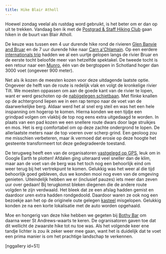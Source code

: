 ```yaml
---
title: Hike Blair Atholl
---
```

Hoewel zondag veelal als rustdag word gebruikt, is het beter om er dan op uit te trekken. Vandaag ben ik met de <a href="https://www.facebook.com/groups/PGStaffHiking/">Postgrad & Staff Hiking Club</a> gaan hiken in de buurt van Blair Atholl.

De keuze was tussen een 4 uur durende hike rond de rivieren <a href="http://www.walkhighlands.co.uk/perthshire/glen-banvie.shtml">Glen Banvie and Bruar</a> en de 7 uur durende hike naar <a href="http://www.walkhighlands.co.uk/perthshire/carn-a-chlamain.shtml">Carn a'Chlamain</a>. Op een eerdere <a href="/?ai1ec_event=internationals-trip&instance_id=" title="Internationals trip">internationals trip</a> hadden we al een uurtje gelopen langs de rivier Bruar en de eerste tocht beloofde meer van hetzelfde spektakel. De tweede tocht is een retour naar een <a href="http://www.walkhighlands.co.uk/munros/">Munro</a>, één van de bergtoppen in Schotland hoger dan 3000 voet (ongeveer 900 meter).

Net als ik kozen de meesten kozen voor deze uitdagende laatste optie. Ongeveer de helft van de route is redelijk vlak en volgt de kronkelige rivier Tilt. We moesten oppassen om aan de goede kant van de rivier te lopen, want er werd geschoten op de <a href="http://www.westatholl.org.uk/WebPageStuff/HillWalkersnew.html">nabijgelegen schietbaan</a>. Met flinke knallen op de achtergrond liepen we in een rap tempo naar de voet van de daarwerkelijke berg. Aldaar werd het al snel erg steil en was het een hele inspanning om hogerop te komen. Hierna konden we een tijdje een grindpad volgen om vlakbij de top nog eens extra uitgedaagd te worden. In plaats van een pad kozen we een snellere route dwars door lage struikjes en mos. Het is erg comfortabel om op deze zachte ondergrond te lopen. De allerlaatste meters naar de top voeren over scherp grind. Een geoloog zou me misschien verbeteren, maar ik vermoed dat erosie op deze hoogte het gesteente transformeert tot deze gedegradeerde toestand.

De terugweg heeft een van de organisatoren [vastgelegd op GPS][1], leuk om in Google Earth te plotten! Afdalen ging uiteraard veel sneller dan de klim, maar aan de voet van de berg was het toch nog een behoorlijk eind om weer terug bij het vertrekpunt te komen. Gelukkig was het weer al die tijd behoorlijk goed gebleven, dus we konden mooi nog even van de omgeving genieten. Uiteindelijk hebben we er (inclusief pauzes) iets meer dan zeven uur over gedaan! Bij terugkomst bleken diegenen die de andere route volgden te zijn verdwaald. Het bleek dat ze een afslag hadden gemist en daardoor uren extra hadden rondgedoold. Daardoor waren ze ook nog een bezoekje aan het op de originele oute gelegen <a href="http://www.undiscoveredscotland.co.uk/blairatholl/blaircastle/">kasteel</a> misgelopen. Gelukkig konden ze na een korte lokalisatie met de auto worden opgehaald. 

Moe en hongerig van deze hike hebben we gegeten bij <a href="http://www.highlandperthshire.com/restaurants-cafes/pubs---take-aways/bothy-bar-blair-atholl.aspx" title="Bothy Bar">Bothy Bar</a> om daarna weer St Andrews-waarts te keren. De ogranisatoren gaven toe dat dit wellicht de zwaarste hike tot nu toe was. Als het volgende keer ene tandje lichter is zou ik zeker weer mee gaan, want het is duidelijk dat te voet een prima manier is om het prachtige landschap te verkennen.

[nggallery id=51]

 [1]: /asset/2014-Hike-Blair-Athol.kml